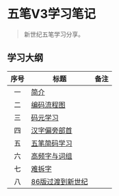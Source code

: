 # 五笔V3学习笔记

> 新世纪五笔学习分享。

## 学习大纲

|序号|标题|备注|
|:-:|---|---|
|一|[简介](https://github.com/aaric/wubi-v3-notes/tree/master/%E4%B8%80%E3%80%81%E7%AE%80%E4%BB%8B)||
|二|[编码流程图](https://github.com/aaric/wubi-v3-notes/tree/master/%E4%BA%8C%E3%80%81%E7%BC%96%E7%A0%81%E6%B5%81%E7%A8%8B%E5%9B%BE)||
|三|[码元学习](https://github.com/aaric/wubi-v3-notes/tree/master/%E4%B8%89%E3%80%81%E7%A0%81%E5%85%83%E5%AD%A6%E4%B9%A0)||
|四|[汉字偏旁部首](https://github.com/aaric/wubi-v3-notes/tree/master/%E5%9B%9B%E3%80%81%E6%B1%89%E5%AD%97%E5%81%8F%E6%97%81%E9%83%A8%E9%A6%96)||
|五|[五笔简码学习](https://github.com/aaric/wubi-v3-notes/tree/master/%E4%BA%94%E3%80%81%E4%BA%94%E7%AC%94%E7%AE%80%E7%A0%81%E5%AD%A6%E4%B9%A0)||
|六|[高频字与词组](https://github.com/aaric/wubi-v3-notes/tree/master/%E5%85%AD%E3%80%81%E9%AB%98%E9%A2%91%E5%AD%97%E4%B8%8E%E8%AF%8D%E7%BB%84)||
|七|[难拆字](https://github.com/aaric/wubi-v3-notes/tree/master/%E4%B8%83%E3%80%81%E9%9A%BE%E6%8B%86%E5%AD%97)||
|八|[86版过渡到新世纪](https://github.com/aaric/wubi-v3-notes/tree/master/%E5%85%AB%E3%80%8186%E7%89%88%E8%BF%87%E6%B8%A1%E5%88%B0%E6%96%B0%E4%B8%96%E7%BA%AA)||
